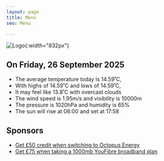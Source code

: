 ```yaml
---
layout: page
title: Menu
seo: Menu

---
```


![Logo](/images/logo.jpg){:width="832px"}

<!-- weather_marker starts -->
## On Friday, 26 September 2025

- The average temperature today is 14.59˚C,
- With highs of 14.59˚C and lows of 14.59˚C,
- It may feel like 13.8˚C with overcast clouds
- The wind speed is 1.95m/s and visibility is 10000m
- The pressure is 1020hPa and humidity is 65%
- The sun will rise at 06:00 and set at 17:58

<!-- weather_marker ends -->

## Sponsors

- [Get £50 credit when switching to Octopus Energy](https://bit.ly/3oD1nnS)
- [Get £75 when taking a 1000mb YouFibre broadband plan](https://aklam.io/91zWhU?)
